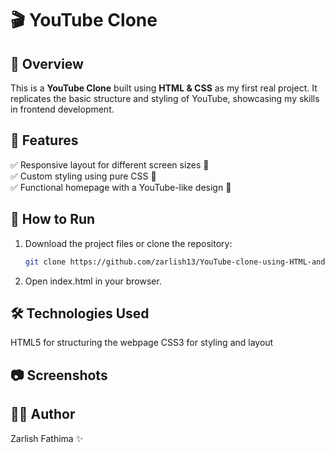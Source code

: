 # 🎬 YouTube Clone  

## 📌 Overview  
This is a **YouTube Clone** built using **HTML & CSS** as my first real project. It replicates the basic structure and styling of YouTube, showcasing my skills in frontend development.  

## 🎨 Features  
✅ Responsive layout for different screen sizes 📱  
✅ Custom styling using pure CSS 🎨  
✅ Functional homepage with a YouTube-like design 🎥  

## 🚀 How to Run  
1. Download the project files or clone the repository:  
   ```sh
   git clone https://github.com/zarlish13/YouTube-clone-using-HTML-and-CSS.git

2. Open index.html in your browser.

## 🛠 Technologies Used
HTML5 for structuring the webpage
CSS3 for styling and layout

## 📷 Screenshots



## 👩‍💻 Author
Zarlish Fathima ✨ 


